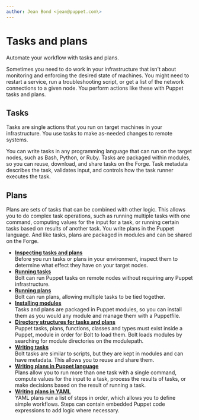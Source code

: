 ```yaml
---
author: Jean Bond <jean@puppet.com\>
---
```


# Tasks and plans

Automate your workflow with tasks and plans.

Sometimes you need to do work in your infrastructure that isn't about monitoring and enforcing the desired state of machines. You might need to restart a service, run a troubleshooting script, or get a list of the network connections to a given node. You perform actions like these with Puppet tasks and plans.

## Tasks

Tasks are single actions that you run on target machines in your infrastructure. You use tasks to make as-needed changes to remote systems.

You can write tasks in any programming language that can run on the target nodes, such as Bash, Python, or Ruby. Tasks are packaged within modules, so you can reuse, download, and share tasks on the Forge. Task metadata describes the task, validates input, and controls how the task runner executes the task.

## Plans

Plans are sets of tasks that can be combined with other logic. This allows you to do complex task operations, such as running multiple tasks with one command, computing values for the input for a task, or running certain tasks based on results of another task. You write plans in the Puppet language. And like tasks, plans are packaged in modules and can be shared on the Forge.

-   **[Inspecting tasks and plans](inspecting_tasks_and_plans.md)**  
Before you run tasks or plans in your environment, inspect them to determine what effect they have on your target nodes.
-   **[Running tasks](bolt_running_tasks.md#)**  
Bolt can run Puppet tasks on remote nodes without requiring any Puppet infrastructure. 
-   **[Running plans](bolt_running_plans.md#)**  
 Bolt can run plans, allowing multiple tasks to be tied together. 
-   **[Installing modules](bolt_installing_modules.md#)**  
Tasks and plans are packaged in Puppet modules, so you can install them as you would any module and manage them with a Puppetfile. 
-   **[Directory structures for tasks and plans](directory_structure.md#)**  
 Puppet tasks, plans, functions, classes and types must exist inside a Puppet, module in order for Bolt to load them. Bolt loads modules by searching for module directories on the modulepath.
-   **[Writing tasks](writing_tasks.md#)**  
Bolt tasks are similar to scripts, but they are kept in modules and can have metadata. This allows you to reuse and share them.
-   **[Writing plans in Puppet language](writing_plans.md#)**  
Plans allow you to run more than one task with a single command, compute values for the input to a task, process the results of tasks, or make decisions based on the result of running a task.
-   **[Writing plans in YAML](writing_yaml_plans.md#)**  
YAML plans run a list of steps in order, which allows you to define simple workflows. Steps can contain embedded Puppet code expressions to add logic where necessary.

